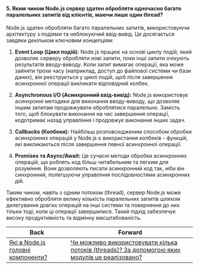 #### 5. Яким чином Node.js сервер здатен обробляти одночасно багато паралельних запитів від клієнтів, маючи лише один thread?

Node.js здатен обробляти багато паралельних запитів, використовуючи архітектуру з подіями та неблокуючий ввід-вивід. Це досягається завдяки декільком ключовим концепціям:

1. **Event Loop (Цикл подій):** Node.js працює на основі циклу подій, який дозволяє серверу обробляти нові запити, поки інші запити очікують результатів вводу-виводу. Коли запит вимагає операції, яка може зайняти трохи часу (наприклад, доступ до файлової системи чи бази даних), він реєструється у циклі подій, щоб після завершення асинхронної операції викликати відповідний колбек.

2. **Asynchronous I/O (Асинхронний ввід-вивід):** Node.js використовує асинхронні методики для виконання вводу-виводу, що дозволяє іншим запитам продовжувати оброблятися паралельно. Замість того, щоб блокувати виконання на час завершення операції, кодотримає назад управління і продовжує виконання інших задач.

3. **Callbacks (Колбеки):** Найбільш розповсюдженим способом обробки асинхронних операцій у Node.js є використання колбеків - функцій, які викликаються після завершення певної асинхронної операції.

4. **Promises та Async/Await:** Це сучасні методи обробки асинхронних операцій, що роблять код більш читабельним та легким для розуміння. Вони дозволяють писати асинхронний код так, ніби він синхронний, полегшуючи управління послідовностями асинхронних дій.

Таким чином, навіть з одним потоком (thread), сервер Node.js може ефективно обробляти велику кількість паралельних запитів шляхом делегування довгих операцій на інші системи та повернення до них тільки тоді, коли ці операції завершилися. Такий підхід забезпечує високу продуктивність та відмінну масштабованість.

| Back | Forward |
|---|---|
| [Які в Node.js головні компоненти?](/ua/junior/nodejs/what-are-the-main-components-in-nodejs.md)  | [Чи можливо використовувати кілька потоків (threads)? За допомогою яких модулів це реалізовано?](/ua/junior/nodejs/6-can-multiple-threads-be-used-if-so-what-modules-are-used-to-implement-this.md) |